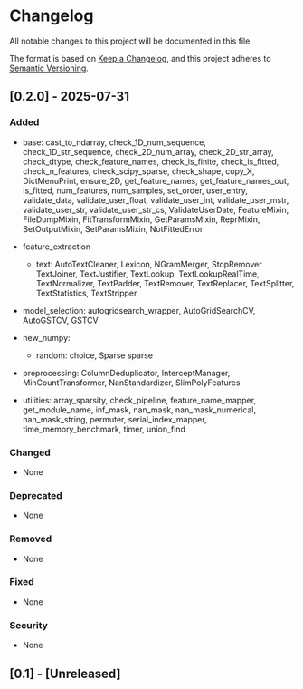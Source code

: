 # Changelog

All notable changes to this project will be documented in this file.

The format is based on [Keep a Changelog](https://keepachangelog.com/en/1.1.0/),
and this project adheres to [Semantic Versioning](https://semver.org/spec/v2.0.0.html).



## [0.2.0] - 2025-07-31

### Added
- base:
    cast_to_ndarray,
    check_1D_num_sequence,
    check_1D_str_sequence,
    check_2D_num_array,
    check_2D_str_array,
    check_dtype,
    check_feature_names,
    check_is_finite,
    check_is_fitted,
    check_n_features,
    check_scipy_sparse,
    check_shape,
    copy_X,
    DictMenuPrint,
    ensure_2D,
    get_feature_names,
    get_feature_names_out,
    is_fitted,
    num_features,
    num_samples,
    set_order,
    user_entry,
    validate_data,
    validate_user_float,
    validate_user_int,
    validate_user_mstr,
    validate_user_str,
    validate_user_str_cs,
    ValidateUserDate,
    FeatureMixin,
    FileDumpMixin,
    FitTransformMixin,
    GetParamsMixin,
    ReprMixin,
    SetOutputMixin,
    SetParamsMixin,
    NotFittedError

- feature_extraction
    - text:
        AutoTextCleaner,
        Lexicon,
        NGramMerger,
        StopRemover
        TextJoiner,
        TextJustifier,
        TextLookup,
        TextLookupRealTime,
        TextNormalizer,
        TextPadder,
        TextRemover,
        TextReplacer,
        TextSplitter,
        TextStatistics,
        TextStripper

- model_selection:
    autogridsearch_wrapper,
    AutoGridSearchCV,
    AutoGSTCV,
    GSTCV

- new_numpy:
    - random:
        choice,
        Sparse
        sparse

- preprocessing:
    ColumnDeduplicator,
    InterceptManager,
    MinCountTransformer,
    NanStandardizer,
    SlimPolyFeatures

- utilities:
    array_sparsity, 
    check_pipeline,
    feature_name_mapper,
    get_module_name,
    inf_mask,
    nan_mask,
    nan_mask_numerical,
    nan_mask_string,
    permuter,
    serial_index_mapper,
    time_memory_benchmark,
    timer,
    union_find


### Changed
- None

### Deprecated
- None

### Removed
- None

### Fixed
- None

### Security
- None

## [0.1] - [Unreleased]



